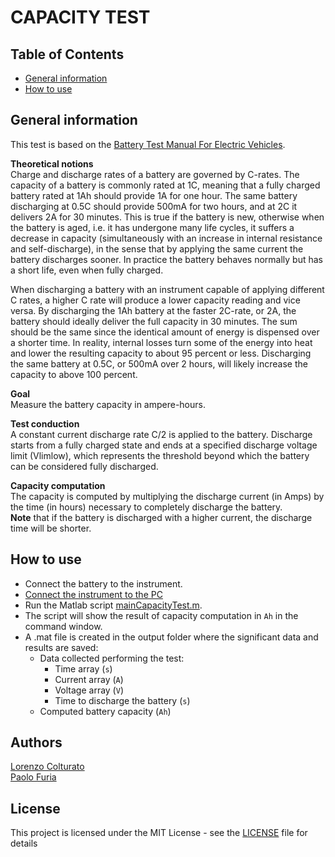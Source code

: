 # CAPACITY TEST


## Table of Contents
- [General information](#general-information)
- [How to use](#how-to-use)

## General information
This test is based on the [Battery Test Manual For Electric Vehicles](https://www.osti.gov/biblio/1186745).

**Theoretical notions**\
Charge and discharge rates of a battery are governed by C-rates. The capacity of a battery is commonly rated at 1C, meaning that a fully charged battery rated at 1Ah should provide 1A for one hour. The same battery discharging at 0.5C should provide 500mA for two hours, and at 2C it delivers 2A for 30 minutes.
This is true if the battery is new, otherwise when the battery is aged, i.e. it has undergone many life cycles, it suffers a decrease in capacity (simultaneously with an increase in internal resistance and self-discharge), in the sense that by applying the same current the battery discharges sooner.
In practice the battery behaves normally but has a short life, even when fully charged.

When discharging a battery with an instrument capable of applying different C rates, a higher C rate will produce a lower capacity reading and vice versa. By discharging the 1Ah battery at the faster 2C-rate, or 2A, the battery should ideally deliver the full capacity in 30 minutes. The sum should be the same since the identical amount of energy is dispensed over a shorter time. In reality, internal losses turn some of the energy into heat and lower the resulting capacity to about 95 percent or less. Discharging the same battery at 0.5C, or 500mA over 2 hours, will likely increase the capacity to above 100 percent.

**Goal**\
Measure the battery capacity in ampere-hours.

**Test conduction**\
A constant current discharge rate C/2 is applied to the battery. Discharge starts from a fully charged state and ends at a specified discharge voltage limit (Vlimlow), which represents the threshold beyond which the battery can be considered fully discharged.

**Capacity computation**\
The capacity is computed by multiplying the discharge current (in Amps) by the time (in hours) necessary to completely discharge the battery.\
**Note** that if the battery is discharged with a higher current, the discharge time will be shorter.

## How to use
- Connect the battery to the instrument.
- [Connect the instrument to the PC](../../DOCS/Keysight_regenerative_power_supply/Interface_Connections.pdf)
- Run the Matlab script [mainCapacityTest.m](mainCapacityTest.m).
- The script will show the result of capacity computation in `Ah` in the command window.
- A .mat file is created in the output folder where the significant data and results are saved:
  - Data collected performing the test:
    - Time array (`s`)
    - Current array (`A`)
    - Voltage array (`V`)
    - Time to discharge the battery (`s`)
  - Computed battery capacity (`Ah`)


## Authors
[Lorenzo Colturato](https://github.com/lorecol)\
[Paolo Furia](https://github.com/paolofuria99)


## License
This project is licensed under the MIT License - see the [LICENSE](../../LICENSE) file for details